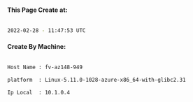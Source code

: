 
   
#### This Page Create at:

```bash

2022-02-28 - 11:47:53 UTC

```

#### Create By Machine:

```bash

Host Name : fv-az148-949

platform  : Linux-5.11.0-1028-azure-x86_64-with-glibc2.31

Ip Local  : 10.1.0.4

```

